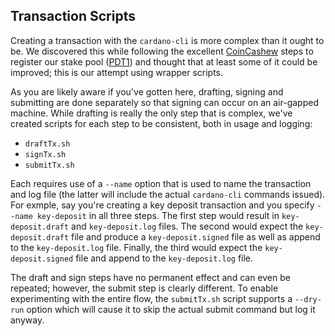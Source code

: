 
## Transaction Scripts

Creating a transaction with the `cardano-cli` is more complex than it ought to be. We discovered this while following the excellent [CoinCashew](https://www.coincashew.com/coins/overview-ada/guide-how-to-build-a-haskell-stakepool-node) steps to register our stake pool ([PDT1](https://pdtpools.io/)) and thought that at least some of it could be improved; this is our attempt using wrapper scripts. 

As you are likely aware if you've gotten here, drafting, signing and submitting are done separately so that signing can occur on an air-gapped machine. While drafting is really the only step that is complex, we've created scripts for each step to be consistent, both in usage and logging:

* `draftTx.sh`
* `signTx.sh`
* `submitTx.sh`

Each requires use of a `--name` option that is used to name the transaction and log file (the latter will include the actual `cardano-cli` commands issued). For exmple, say you're creating a key deposit transaction and you specify `--name key-deposit` in all three steps. The first step would result in `key-deposit.draft` and `key-deposit.log` files. The second would expect the `key-deposit.draft` file and produce a `key-deposit.signed` file as well as append to the `key-deposit.log` file. Finally, the third would expect the `key-deposit.signed` file and append to the `key-deposit.log` file.

The draft and sign steps have no permanent effect and can even be repeated; however, the submit step is clearly different. To enable experimenting with the entire flow, the `submitTx.sh` script supports a `--dry-run` option which will cause it to skip the actual submit command but log it anyway.
